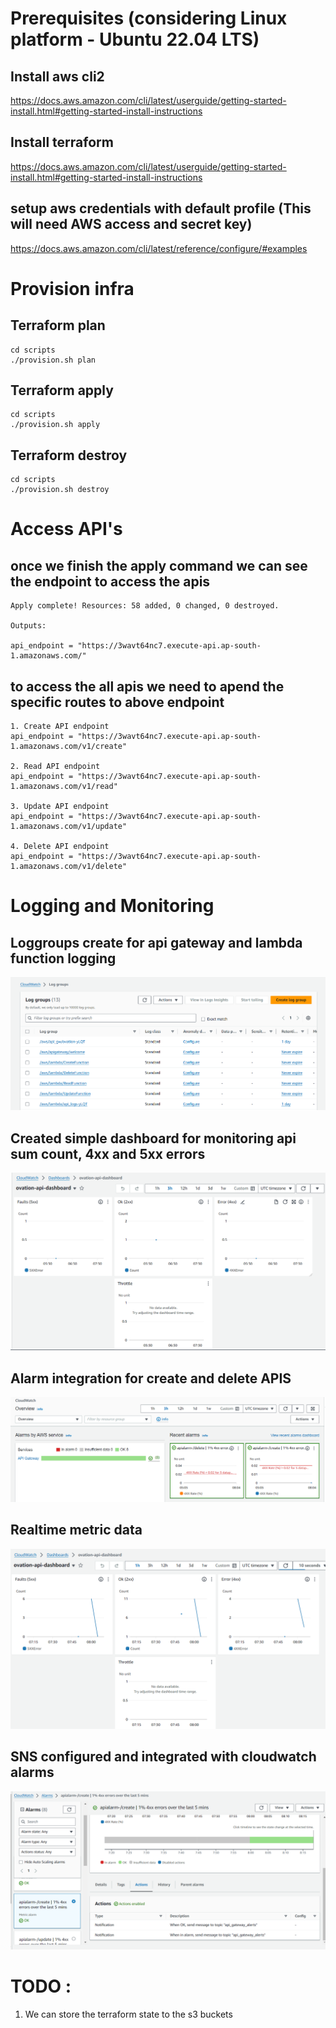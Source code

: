 # Prerequisites (considering Linux platform - Ubuntu 22.04 LTS)
## Install aws cli2
https://docs.aws.amazon.com/cli/latest/userguide/getting-started-install.html#getting-started-install-instructions

## Install terraform
https://docs.aws.amazon.com/cli/latest/userguide/getting-started-install.html#getting-started-install-instructions

## setup aws credentials with default profile (This will need AWS access and secret key)
https://docs.aws.amazon.com/cli/latest/reference/configure/#examples

# Provision infra
## Terraform plan
```shell
cd scripts
./provision.sh plan
```

## Terraform apply
```shell
cd scripts
./provision.sh apply
```

## Terraform destroy
```shell
cd scripts
./provision.sh destroy
```

# Access API's

## once we finish the apply command we can see the endpoint to access the apis
```
Apply complete! Resources: 58 added, 0 changed, 0 destroyed.

Outputs:

api_endpoint = "https://3wavt64nc7.execute-api.ap-south-1.amazonaws.com/"
```

## to access the all apis we need to apend the specific routes to above endpoint
```
1. Create API endpoint
api_endpoint = "https://3wavt64nc7.execute-api.ap-south-1.amazonaws.com/v1/create"

2. Read API endpoint
api_endpoint = "https://3wavt64nc7.execute-api.ap-south-1.amazonaws.com/v1/read"

3. Update API endpoint
api_endpoint = "https://3wavt64nc7.execute-api.ap-south-1.amazonaws.com/v1/update"

4. Delete API endpoint
api_endpoint = "https://3wavt64nc7.execute-api.ap-south-1.amazonaws.com/v1/delete"
```

# Logging and Monitoring

## Loggroups create for api gateway and lambda function logging
![alt text](images/image0.png)

## Created simple dashboard for monitoring api sum count, 4xx and 5xx errors
![alt text](images/image1.png)

## Alarm integration for create and delete APIS
![alt text](images/image2.png)

## Realtime metric data
![alt text](images/image3.png)

## SNS configured and integrated with cloudwatch alarms
![alt text](images/image.png)

# TODO : 
1. We can store the terraform state to the s3 buckets